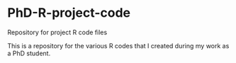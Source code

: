 # PhD-R-project-code
Repository for project R code files

This is a repository for the various R codes that I created during my work as a PhD student.
